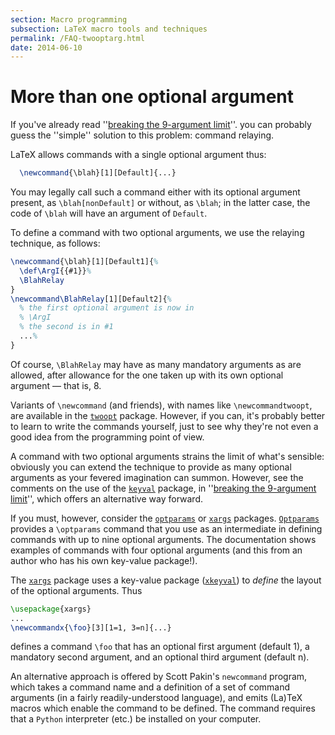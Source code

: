 ```yaml
---
section: Macro programming
subsection: LaTeX macro tools and techniques
permalink: /FAQ-twooptarg.html
date: 2014-06-10
---
```


# More than one optional argument

If you've already read 
''[breaking the 9-argument limit](FAQ-moren9.md)''.
you can probably guess the ''simple'' solution to this problem:
command relaying.

LaTeX allows commands with a single optional argument thus:
```latex
  \newcommand{\blah}[1][Default]{...}
```

You may legally call such a command either with its optional argument
present, as
`\blah[nonDefault]` or without, as `\blah`; in the latter
case, the code of `\blah` will have an argument of `Default`.

To define a command with two optional arguments, we use the relaying
technique, as follows:
<!-- {% raw %} -->
```latex
\newcommand{\blah}[1][Default1]{%
  \def\ArgI{{#1}}%
  \BlahRelay
}
\newcommand\BlahRelay[1][Default2]{%
  % the first optional argument is now in
  % \ArgI
  % the second is in #1
  ...%
}
```
<!-- {% endraw %} -->
Of course, `\BlahRelay` may have as many mandatory arguments as are
allowed, after allowance for the one taken up with its own
optional argument&nbsp;&mdash; that is, 8.

Variants of `\newcommand` (and friends), with names like
`\newcommandtwoopt`, are available in the [`twoopt`](https://ctan.org/pkg/twoopt) package.
However, if you can, it's probably better to learn to write the commands
yourself, just to see why they're not even a good idea from the
programming point of view.

A command with two optional arguments strains the limit of what's
sensible: obviously you can extend the technique to provide as many
optional arguments as your fevered imagination can summon.  However,
see the comments on the use of the [`keyval`](https://ctan.org/pkg/keyval) package, in 
''[breaking the 9-argument limit](FAQ-moren9.md)'',
which offers an alternative way forward.

If you must, however, consider the [`optparams`](https://ctan.org/pkg/optparams) or
[`xargs`](https://ctan.org/pkg/xargs) packages.  [`Optparams`](https://ctan.org/pkg/Optparams)
provides a `\optparams` command that you use as an intermediate in
defining commands with up to nine optional arguments.  The
documentation shows examples of commands with four optional arguments
(and this from an author who has his own key-value package!).

The [`xargs`](https://ctan.org/pkg/xargs) package uses a key-value package
([`xkeyval`](https://ctan.org/pkg/xkeyval)) to _define_ the layout of the optional
arguments.  Thus
```latex
\usepackage{xargs}
...
\newcommandx{\foo}[3][1=1, 3=n]{...}
```
defines a command `\foo` that has an optional first argument
(default 1), a mandatory second argument, and an optional third
argument (default n).

An alternative approach is offered by Scott Pakin's
`newcommand` program, which takes a command name and a
definition of a set of command arguments (in a fairly
readily-understood language), and emits (La)TeX macros which enable
the command to be defined.  The command requires that a
`Python` interpreter (etc.) be installed on your computer.

